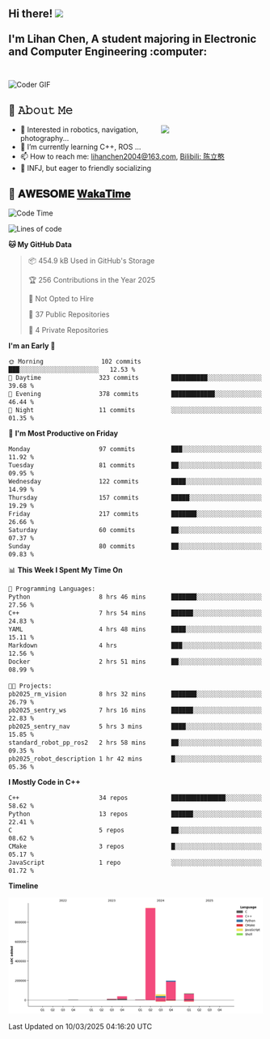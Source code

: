 <h2 align="left">
 <abc>
  <br>Hi there! <img src="https://user-images.githubusercontent.com/42378118/110234147-e3259600-7f4e-11eb-95be-0c4047144dea.gif" width="30"><br>
  <br> I'm Lihan Chen, A student majoring in Electronic and Computer Engineering :computer:<br>
  <br>
 </abc>
</h2>

<img align="center" src="https://media.giphy.com/media/SWoSkN6DxTszqIKEqv/giphy.gif" alt="Coder GIF" width="500">

## :book: 𝙰𝚋𝚘𝚞𝚝 𝙼𝚎

<img align="right" width="40%" src="https://github-readme-stats.vercel.app/api?username=LihanChen2004&show_icons=true&icon_color=CE1D2D&text_color=718096&bg_color=ffffff&hide_title=true" />

- 🌟 Interested in robotics, navigation, photography...
- 🌱 I’m currently learning C++, ROS ... 
- 📫 How to reach me: lihanchen2004@163.com, [Bilibili: 陈立憨](https://space.bilibili.com/170786212)
- 👯 INFJ, but eager to friendly socializing

## 📜 𝐀𝐖𝐄𝐒𝐎𝐌𝐄 [𝐖𝐚𝐤𝐚𝐓𝐢𝐦𝐞](https://github.com/anmol098/waka-readme-stats)

<!--START_SECTION:waka-->
![Code Time](http://img.shields.io/badge/Code%20Time-910%20hrs%2030%20mins-blue)

![Lines of code](https://img.shields.io/badge/From%20Hello%20World%20I%27ve%20Written-1.3%20million%20lines%20of%20code-blue)

**🐱 My GitHub Data** 

> 📦 454.9 kB Used in GitHub's Storage 
 > 
> 🏆 256 Contributions in the Year 2025
 > 
> 🚫 Not Opted to Hire
 > 
> 📜 37 Public Repositories 
 > 
> 🔑 4 Private Repositories 
 > 
**I'm an Early 🐤** 

```text
🌞 Morning                102 commits         ███░░░░░░░░░░░░░░░░░░░░░░   12.53 % 
🌆 Daytime                323 commits         ██████████░░░░░░░░░░░░░░░   39.68 % 
🌃 Evening                378 commits         ████████████░░░░░░░░░░░░░   46.44 % 
🌙 Night                  11 commits          ░░░░░░░░░░░░░░░░░░░░░░░░░   01.35 % 
```
📅 **I'm Most Productive on Friday** 

```text
Monday                   97 commits          ███░░░░░░░░░░░░░░░░░░░░░░   11.92 % 
Tuesday                  81 commits          ██░░░░░░░░░░░░░░░░░░░░░░░   09.95 % 
Wednesday                122 commits         ████░░░░░░░░░░░░░░░░░░░░░   14.99 % 
Thursday                 157 commits         █████░░░░░░░░░░░░░░░░░░░░   19.29 % 
Friday                   217 commits         ███████░░░░░░░░░░░░░░░░░░   26.66 % 
Saturday                 60 commits          ██░░░░░░░░░░░░░░░░░░░░░░░   07.37 % 
Sunday                   80 commits          ██░░░░░░░░░░░░░░░░░░░░░░░   09.83 % 
```


📊 **This Week I Spent My Time On** 

```text
💬 Programming Languages: 
Python                   8 hrs 46 mins       ███████░░░░░░░░░░░░░░░░░░   27.56 % 
C++                      7 hrs 54 mins       ██████░░░░░░░░░░░░░░░░░░░   24.83 % 
YAML                     4 hrs 48 mins       ████░░░░░░░░░░░░░░░░░░░░░   15.11 % 
Markdown                 4 hrs               ███░░░░░░░░░░░░░░░░░░░░░░   12.56 % 
Docker                   2 hrs 51 mins       ██░░░░░░░░░░░░░░░░░░░░░░░   08.99 % 

🐱‍💻 Projects: 
pb2025_rm_vision         8 hrs 32 mins       ███████░░░░░░░░░░░░░░░░░░   26.79 % 
pb2025_sentry_ws         7 hrs 16 mins       ██████░░░░░░░░░░░░░░░░░░░   22.83 % 
pb2025_sentry_nav        5 hrs 3 mins        ████░░░░░░░░░░░░░░░░░░░░░   15.85 % 
standard_robot_pp_ros2   2 hrs 58 mins       ██░░░░░░░░░░░░░░░░░░░░░░░   09.35 % 
pb2025_robot_description 1 hr 42 mins        █░░░░░░░░░░░░░░░░░░░░░░░░   05.36 % 
```

**I Mostly Code in C++** 

```text
C++                      34 repos            ███████████████░░░░░░░░░░   58.62 % 
Python                   13 repos            ██████░░░░░░░░░░░░░░░░░░░   22.41 % 
C                        5 repos             ██░░░░░░░░░░░░░░░░░░░░░░░   08.62 % 
CMake                    3 repos             █░░░░░░░░░░░░░░░░░░░░░░░░   05.17 % 
JavaScript               1 repo              ░░░░░░░░░░░░░░░░░░░░░░░░░   01.72 % 
```



**Timeline**

![Lines of Code chart](https://raw.githubusercontent.com/LihanChen2004/LihanChen2004/main/assets/bar_graph.png)


 Last Updated on 10/03/2025 04:16:20 UTC
<!--END_SECTION:waka-->

<!--
**LihanChen2004/LihanChen2004** is a ✨ _special_ ✨ repository because its `README.md` (this file) appears on your GitHub profile.

Here are some ideas to get you started:

- 🔭 I’m currently working on ...
- 🌱 I’m currently learning ...
- 👯 I’m looking to collaborate on ...
- 🤔 I’m looking for help with ...
- 💬 Ask me about ...
- 📫 How to reach me: ...
- 😄 Pronouns: ...
- ⚡ Fun fact: ...
-->
